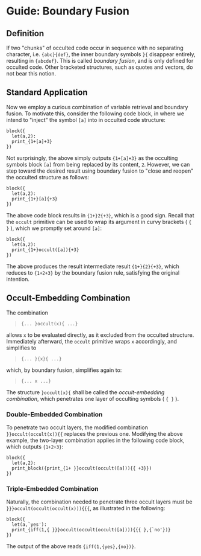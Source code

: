 # Guide: Boundary Fusion

## Definition

If two "chunks" of occulted code occur in sequence with no separating character, i.e. `{abc}{def}`, the inner boundary symbols `}{` disappear entirely, resulting in `{abcdef}`. This is called *boundary fusion*, and is only defined for occulted code. Other bracketed structures, such as quotes and vectors, do not bear this notion.

## Standard Application

Now we employ a curious combination of variable retrieval and boundary fusion. To motivate this, consider the following code block, in where we intend to "inject" the symbol `[a]` into in occulted code structure:

```
block({
  let(a,2):
  print_{1+[a]+3}
})
```

Not surprisingly, the above simply outputs `{1+[a]+3}` as the occulting symbols block `[a]` from being replaced by its content, `2`. However, we can step toward the desired result using  boundary fusion to "close and reopen" the occulted structure as follows:

```
block({
  let(a,2):
  print_{1+}[a]{+3}
})
```

The above code block results in `{1+}2{+3}`, which is a good sign. Recall that the `occult` primitive can be used to wrap its argument in curvy brackets ( `{ }` ), which we promptly set around `[a]`:

```
block({
  let(a,2):
  print_{1+}occult([a]){+3}
})
```

The above produces the result intermediate result `{1+}{2}{+3}`, which reduces to `{1+2+3}` by the boundary fusion rule, satisfying the original intention.

## Occult-Embedding Combination

The combination

> `{... }occult(x){ ...}`

allows `x` to be evaluated directly, as it excluded from the occulted structure. Immediately afterward, the `occult` primitive wraps `x` accordingly, and simplifies to 

> `{... }{x}{ ...}`

which, by boundary fusion, simplifies again to:

> `{... x ...}`

The structure `}occult(x){` shall be called the *occult-embedding combination*, which penetrates one layer of occulting symbols ( `{ }` ).

### Double-Embedded Combination

 To penetrate two occult layers, the modified combination `}}occult(occult(x)){{` replaces the previous one. Modifying the above example, the two-layer combination applies in the following code block, which outputs `{1+2+3}`:

```
block({
  let(a,2):
  print_block({print_{1+ }}occult(occult([a])){{ +3}})
})
```

### Triple-Embedded Combination

Naturally, the combination needed to penetrate three occult layers must be `}}}occult(occult(occult(x))){{{`, as illustrated in the following:

```
block({
  let(a,`yes'):
  print_{iff(1,{ }}}occult(occult(occult([a]))){{{ },{`no'})}
})
```

The output of the above reads `{iff(1,{yes},{no})}`.
